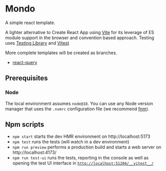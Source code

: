 # Mondo

A simple react template.

A lighter alternative to Create React App using [Vite](https://vitejs.dev/) for its leverage of ES module support in the browser and convention based approach. Testing uses [Testing Library](https://testing-library.com/) and [Vitest](https://vitest.dev/)

More complete templates will be created as branches.

- [react-query](https://github.com/johnhunter/mondo/tree/react-query)

## Prerequisites

### Node

The local environment assumes `node@18`. You can use any Node version manager that uses the `.nvmrc` configuration file (we recommend [fnm](https://fnm.vercel.app/)).

## Npm scripts

- `npm start` starts the dev HMR environment on http://localhost:5173
- `npm test` runs the tests (will watch in a dev environment)
- `npm run preview` performs a production build and starts a web server on http://localhost:4173/
- `npm run test-ui` runs the tests, reporting in the console as well as opening the test UI interface in [`http://localhost:51204/__vitest__/`](http://localhost:51204/__vitest__/)
